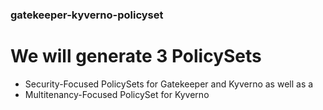 ### gatekeeper-kyverno-policyset

# We will generate 3 PolicySets

* Security-Focused PolicySets for Gatekeeper and Kyverno as well as a 
* Multitenancy-Focused PolicySet for Kyverno
